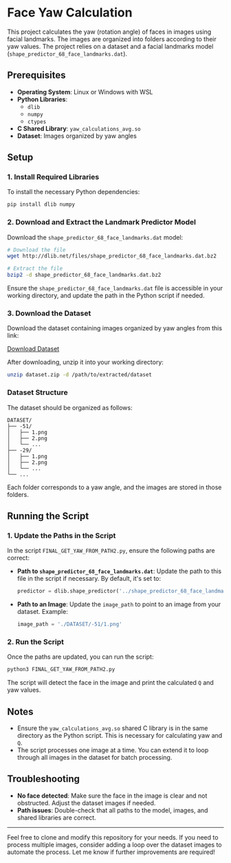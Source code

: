 # Face Yaw Calculation

This project calculates the yaw (rotation angle) of faces in images using facial landmarks. The images are organized into folders according to their yaw values. The project relies on a dataset and a facial landmarks model (`shape_predictor_68_face_landmarks.dat`).

## Prerequisites

- **Operating System**: Linux or Windows with WSL
- **Python Libraries**: 
  - `dlib`
  - `numpy`
  - `ctypes`
- **C Shared Library**: `yaw_calculations_avg.so`
- **Dataset**: Images organized by yaw angles

## Setup

### 1. Install Required Libraries

To install the necessary Python dependencies:

```bash
pip install dlib numpy
```

### 2. Download and Extract the Landmark Predictor Model

Download the `shape_predictor_68_face_landmarks.dat` model:

```bash
# Download the file
wget http://dlib.net/files/shape_predictor_68_face_landmarks.dat.bz2

# Extract the file
bzip2 -d shape_predictor_68_face_landmarks.dat.bz2
```

Ensure the `shape_predictor_68_face_landmarks.dat` file is accessible in your working directory, and update the path in the Python script if needed.

### 3. Download the Dataset

Download the dataset containing images organized by yaw angles from this link:

[Download Dataset](https://drive.google.com/file/d/1x5G2ZoaEReugbRIy9fWo8Hj_lI3apmml/view?usp=sharing)

After downloading, unzip it into your working directory:

```bash
unzip dataset.zip -d /path/to/extracted/dataset
```

### Dataset Structure

The dataset should be organized as follows:

```
DATASET/
├── -51/
│   ├── 1.png
│   ├── 2.png
│   └── ...
├── -29/
│   ├── 1.png
│   ├── 2.png
│   └── ...
└── ...
```

Each folder corresponds to a yaw angle, and the images are stored in those folders.

## Running the Script

### 1. Update the Paths in the Script

In the script `FINAL_GET_YAW_FROM_PATH2.py`, ensure the following paths are correct:

- **Path to `shape_predictor_68_face_landmarks.dat`**:
  Update the path to this file in the script if necessary. By default, it's set to:
  ```python
  predictor = dlib.shape_predictor('../shape_predictor_68_face_landmarks.dat')
  ```

- **Path to an Image**:
  Update the `image_path` to point to an image from your dataset. Example:
  ```python
  image_path = './DATASET/-51/1.png'
  ```

### 2. Run the Script

Once the paths are updated, you can run the script:

```bash
python3 FINAL_GET_YAW_FROM_PATH2.py
```

The script will detect the face in the image and print the calculated `Q` and yaw values.

## Notes

- Ensure the `yaw_calculations_avg.so` shared C library is in the same directory as the Python script. This is necessary for calculating yaw and `Q`.
- The script processes one image at a time. You can extend it to loop through all images in the dataset for batch processing.

## Troubleshooting

- **No face detected**: Make sure the face in the image is clear and not obstructed. Adjust the dataset images if needed.
- **Path issues**: Double-check that all paths to the model, images, and shared libraries are correct.

---

Feel free to clone and modify this repository for your needs. If you need to process multiple images, consider adding a loop over the dataset images to automate the process. Let me know if further improvements are required!


